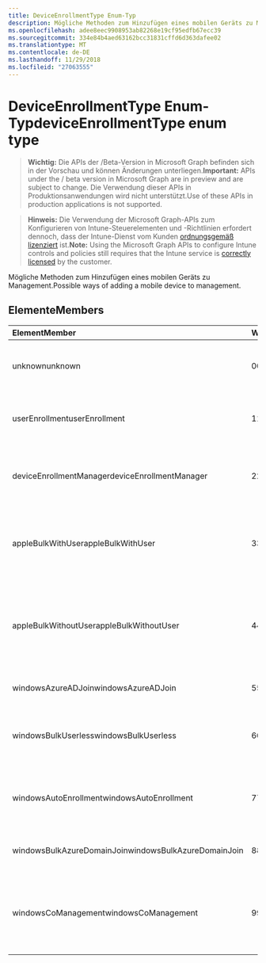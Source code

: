 ```yaml
---
title: DeviceEnrollmentType Enum-Typ
description: Mögliche Methoden zum Hinzufügen eines mobilen Geräts zu Management.
ms.openlocfilehash: adee8eec9908953ab82268e19cf95edfb67ecc39
ms.sourcegitcommit: 334e84b4aed63162bcc31831cffd6d363dafee02
ms.translationtype: MT
ms.contentlocale: de-DE
ms.lasthandoff: 11/29/2018
ms.locfileid: "27063555"
---
```

# <a name="deviceenrollmenttype-enum-type"></a><span data-ttu-id="5bc54-103">DeviceEnrollmentType Enum-Typ</span><span class="sxs-lookup"><span data-stu-id="5bc54-103">deviceEnrollmentType enum type</span></span>

> <span data-ttu-id="5bc54-104">**Wichtig:** Die APIs der /Beta-Version in Microsoft Graph befinden sich in der Vorschau und können Änderungen unterliegen.</span><span class="sxs-lookup"><span data-stu-id="5bc54-104">**Important:** APIs under the / beta version in Microsoft Graph are in preview and are subject to change.</span></span> <span data-ttu-id="5bc54-105">Die Verwendung dieser APIs in Produktionsanwendungen wird nicht unterstützt.</span><span class="sxs-lookup"><span data-stu-id="5bc54-105">Use of these APIs in production applications is not supported.</span></span>

> <span data-ttu-id="5bc54-106">**Hinweis:** Die Verwendung der Microsoft Graph-APIs zum Konfigurieren von Intune-Steuerelementen und -Richtlinien erfordert dennoch, dass der Intune-Dienst vom Kunden [ordnungsgemäß lizenziert](https://go.microsoft.com/fwlink/?linkid=839381) ist.</span><span class="sxs-lookup"><span data-stu-id="5bc54-106">**Note:** Using the Microsoft Graph APIs to configure Intune controls and policies still requires that the Intune service is [correctly licensed](https://go.microsoft.com/fwlink/?linkid=839381) by the customer.</span></span>

<span data-ttu-id="5bc54-107">Mögliche Methoden zum Hinzufügen eines mobilen Geräts zu Management.</span><span class="sxs-lookup"><span data-stu-id="5bc54-107">Possible ways of adding a mobile device to management.</span></span>
## <a name="members"></a><span data-ttu-id="5bc54-108">Elemente</span><span class="sxs-lookup"><span data-stu-id="5bc54-108">Members</span></span>
|<span data-ttu-id="5bc54-109">Element</span><span class="sxs-lookup"><span data-stu-id="5bc54-109">Member</span></span>|<span data-ttu-id="5bc54-110">Wert</span><span class="sxs-lookup"><span data-stu-id="5bc54-110">Value</span></span>|<span data-ttu-id="5bc54-111">Beschreibung</span><span class="sxs-lookup"><span data-stu-id="5bc54-111">Description</span></span>|
|:---|:---|:---|
|<span data-ttu-id="5bc54-112">unknown</span><span class="sxs-lookup"><span data-stu-id="5bc54-112">unknown</span></span>|<span data-ttu-id="5bc54-113">0</span><span class="sxs-lookup"><span data-stu-id="5bc54-113">0</span></span>|<span data-ttu-id="5bc54-114">Standardwert, Registrierung Typ wurde nicht aufgelistet.</span><span class="sxs-lookup"><span data-stu-id="5bc54-114">Default value, enrollment type was not collected.</span></span>|
|<span data-ttu-id="5bc54-115">userEnrollment</span><span class="sxs-lookup"><span data-stu-id="5bc54-115">userEnrollment</span></span>|<span data-ttu-id="5bc54-116">1</span><span class="sxs-lookup"><span data-stu-id="5bc54-116">1</span></span>|<span data-ttu-id="5bc54-117">Benutzer gesteuerten Registrierung über BYOD Kanal.</span><span class="sxs-lookup"><span data-stu-id="5bc54-117">User driven enrollment through BYOD channel.</span></span>|
|<span data-ttu-id="5bc54-118">deviceEnrollmentManager</span><span class="sxs-lookup"><span data-stu-id="5bc54-118">deviceEnrollmentManager</span></span>|<span data-ttu-id="5bc54-119">2</span><span class="sxs-lookup"><span data-stu-id="5bc54-119">2</span></span>|<span data-ttu-id="5bc54-120">Registrierung der Benutzer mit einem Gerät Registrierungs-Manager-Konto.</span><span class="sxs-lookup"><span data-stu-id="5bc54-120">User enrollment with a device enrollment manager account.</span></span>|
|<span data-ttu-id="5bc54-121">appleBulkWithUser</span><span class="sxs-lookup"><span data-stu-id="5bc54-121">appleBulkWithUser</span></span>|<span data-ttu-id="5bc54-122">3</span><span class="sxs-lookup"><span data-stu-id="5bc54-122">3</span></span>|<span data-ttu-id="5bc54-123">Apple Bulk Registrierung mit dem Benutzer Herausforderung.</span><span class="sxs-lookup"><span data-stu-id="5bc54-123">Apple bulk enrollment with user challenge.</span></span> <span data-ttu-id="5bc54-124">(DEP, Apple-Konfiguration)</span><span class="sxs-lookup"><span data-stu-id="5bc54-124">(DEP, Apple Configurator)</span></span>|
|<span data-ttu-id="5bc54-125">appleBulkWithoutUser</span><span class="sxs-lookup"><span data-stu-id="5bc54-125">appleBulkWithoutUser</span></span>|<span data-ttu-id="5bc54-126">4</span><span class="sxs-lookup"><span data-stu-id="5bc54-126">4</span></span>|<span data-ttu-id="5bc54-127">Apple Bulk Registrierung ohne Benutzer Herausforderung.</span><span class="sxs-lookup"><span data-stu-id="5bc54-127">Apple bulk enrollment without user challenge.</span></span> <span data-ttu-id="5bc54-128">(Mobile Config DEP Apple-Konfiguration)</span><span class="sxs-lookup"><span data-stu-id="5bc54-128">(DEP, Apple Configurator, Mobile Config)</span></span>|
|<span data-ttu-id="5bc54-129">windowsAzureADJoin</span><span class="sxs-lookup"><span data-stu-id="5bc54-129">windowsAzureADJoin</span></span>|<span data-ttu-id="5bc54-130">5</span><span class="sxs-lookup"><span data-stu-id="5bc54-130">5</span></span>|<span data-ttu-id="5bc54-131">Windows Azure AD 10 teilnehmen.</span><span class="sxs-lookup"><span data-stu-id="5bc54-131">Windows 10 Azure AD Join.</span></span>|
|<span data-ttu-id="5bc54-132">windowsBulkUserless</span><span class="sxs-lookup"><span data-stu-id="5bc54-132">windowsBulkUserless</span></span>|<span data-ttu-id="5bc54-133">6</span><span class="sxs-lookup"><span data-stu-id="5bc54-133">6</span></span>|<span data-ttu-id="5bc54-134">Windows 10 Bulk Registrierung über ICD mit dem Zertifikat.</span><span class="sxs-lookup"><span data-stu-id="5bc54-134">Windows 10 Bulk enrollment through ICD with certificate.</span></span>|
|<span data-ttu-id="5bc54-135">windowsAutoEnrollment</span><span class="sxs-lookup"><span data-stu-id="5bc54-135">windowsAutoEnrollment</span></span>|<span data-ttu-id="5bc54-136">7</span><span class="sxs-lookup"><span data-stu-id="5bc54-136">7</span></span>|<span data-ttu-id="5bc54-137">Automatische 10 Windows-Registrierung.</span><span class="sxs-lookup"><span data-stu-id="5bc54-137">Windows 10 automatic enrollment.</span></span> <span data-ttu-id="5bc54-138">(Arbeit Konto hinzufügen)</span><span class="sxs-lookup"><span data-stu-id="5bc54-138">(Add work account)</span></span>|
|<span data-ttu-id="5bc54-139">windowsBulkAzureDomainJoin</span><span class="sxs-lookup"><span data-stu-id="5bc54-139">windowsBulkAzureDomainJoin</span></span>|<span data-ttu-id="5bc54-140">8</span><span class="sxs-lookup"><span data-stu-id="5bc54-140">8</span></span>|<span data-ttu-id="5bc54-141">Massen-10 Windows Azure AD teilnehmen.</span><span class="sxs-lookup"><span data-stu-id="5bc54-141">Windows 10 bulk Azure AD Join.</span></span>|
|<span data-ttu-id="5bc54-142">windowsCoManagement</span><span class="sxs-lookup"><span data-stu-id="5bc54-142">windowsCoManagement</span></span>|<span data-ttu-id="5bc54-143">9</span><span class="sxs-lookup"><span data-stu-id="5bc54-143">9</span></span>|<span data-ttu-id="5bc54-144">Windows 10 Co-Management durch AutoPilot oder Gruppenrichtlinien ausgelöst.</span><span class="sxs-lookup"><span data-stu-id="5bc54-144">Windows 10 Co-Management triggered by AutoPilot or Group Policy.</span></span>|





